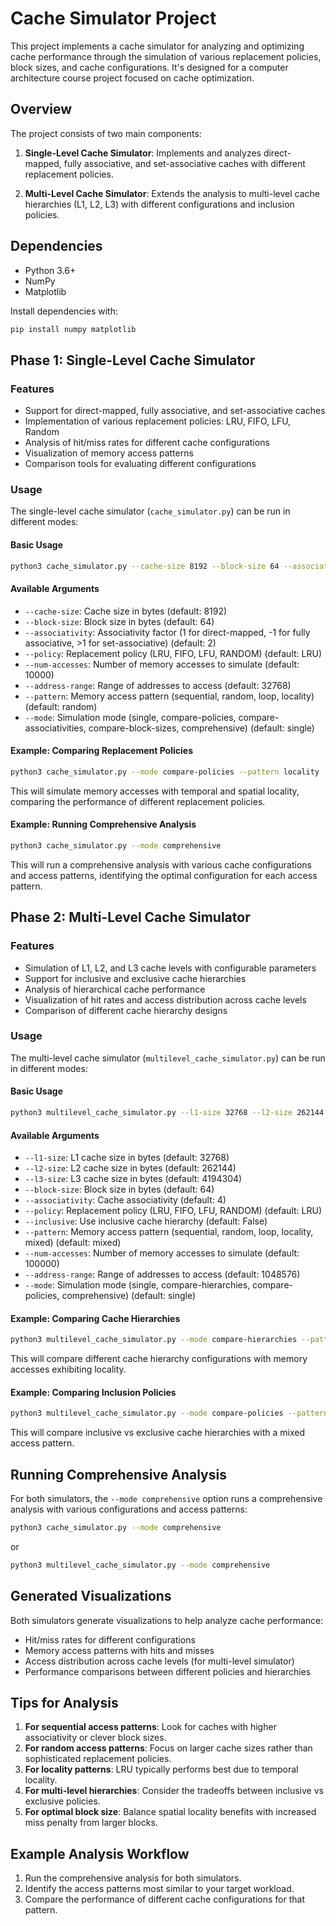 # Cache Simulator Project

This project implements a cache simulator for analyzing and optimizing cache performance through the simulation of various replacement policies, block sizes, and cache configurations. It's designed for a computer architecture course project focused on cache optimization.

## Overview

The project consists of two main components:

1. **Single-Level Cache Simulator**: Implements and analyzes direct-mapped, fully associative, and set-associative caches with different replacement policies.
 
2. **Multi-Level Cache Simulator**: Extends the analysis to multi-level cache hierarchies (L1, L2, L3) with different configurations and inclusion policies.

## Dependencies

- Python 3.6+
- NumPy
- Matplotlib

Install dependencies with:
```bash
pip install numpy matplotlib
```

## Phase 1: Single-Level Cache Simulator

### Features

- Support for direct-mapped, fully associative, and set-associative caches
- Implementation of various replacement policies: LRU, FIFO, LFU, Random
- Analysis of hit/miss rates for different cache configurations
- Visualization of memory access patterns
- Comparison tools for evaluating different configurations

### Usage

The single-level cache simulator (`cache_simulator.py`) can be run in different modes:

#### Basic Usage

```bash
python3 cache_simulator.py --cache-size 8192 --block-size 64 --associativity 2 --policy LRU
```

#### Available Arguments

- `--cache-size`: Cache size in bytes (default: 8192)
- `--block-size`: Block size in bytes (default: 64)
- `--associativity`: Associativity factor (1 for direct-mapped, -1 for fully associative, >1 for set-associative) (default: 2)
- `--policy`: Replacement policy (LRU, FIFO, LFU, RANDOM) (default: LRU)
- `--num-accesses`: Number of memory accesses to simulate (default: 10000)
- `--address-range`: Range of addresses to access (default: 32768)
- `--pattern`: Memory access pattern (sequential, random, loop, locality) (default: random)
- `--mode`: Simulation mode (single, compare-policies, compare-associativities, compare-block-sizes, comprehensive) (default: single)

#### Example: Comparing Replacement Policies

```bash
python3 cache_simulator.py --mode compare-policies --pattern locality
```

This will simulate memory accesses with temporal and spatial locality, comparing the performance of different replacement policies.

#### Example: Running Comprehensive Analysis

```bash
python3 cache_simulator.py --mode comprehensive
```

This will run a comprehensive analysis with various cache configurations and access patterns, identifying the optimal configuration for each access pattern.

## Phase 2: Multi-Level Cache Simulator

### Features

- Simulation of L1, L2, and L3 cache levels with configurable parameters
- Support for inclusive and exclusive cache hierarchies
- Analysis of hierarchical cache performance
- Visualization of hit rates and access distribution across cache levels
- Comparison of different cache hierarchy designs

### Usage

The multi-level cache simulator (`multilevel_cache_simulator.py`) can be run in different modes:

#### Basic Usage

```bash
python3 multilevel_cache_simulator.py --l1-size 32768 --l2-size 262144 --l3-size 4194304 --block-size 64 --associativity 4 --policy LRU
```

#### Available Arguments

- `--l1-size`: L1 cache size in bytes (default: 32768)
- `--l2-size`: L2 cache size in bytes (default: 262144)
- `--l3-size`: L3 cache size in bytes (default: 4194304)
- `--block-size`: Block size in bytes (default: 64)
- `--associativity`: Cache associativity (default: 4)
- `--policy`: Replacement policy (LRU, FIFO, LFU, RANDOM) (default: LRU)
- `--inclusive`: Use inclusive cache hierarchy (default: False)
- `--pattern`: Memory access pattern (sequential, random, loop, locality, mixed) (default: mixed)
- `--num-accesses`: Number of memory accesses to simulate (default: 100000)
- `--address-range`: Range of addresses to access (default: 1048576)
- `--mode`: Simulation mode (single, compare-hierarchies, compare-policies, comprehensive) (default: single)

#### Example: Comparing Cache Hierarchies

```bash
python3 multilevel_cache_simulator.py --mode compare-hierarchies --pattern locality
```

This will compare different cache hierarchy configurations with memory accesses exhibiting locality.

#### Example: Comparing Inclusion Policies

```bash
python3 multilevel_cache_simulator.py --mode compare-policies --pattern mixed
```

This will compare inclusive vs exclusive cache hierarchies with a mixed access pattern.

## Running Comprehensive Analysis

For both simulators, the `--mode comprehensive` option runs a comprehensive analysis with various configurations and access patterns:

```bash
python3 cache_simulator.py --mode comprehensive
```

or

```bash
python3 multilevel_cache_simulator.py --mode comprehensive
```

## Generated Visualizations

Both simulators generate visualizations to help analyze cache performance:

- Hit/miss rates for different configurations
- Memory access patterns with hits and misses
- Access distribution across cache levels (for multi-level simulator)
- Performance comparisons between different policies and hierarchies

## Tips for Analysis

1. **For sequential access patterns**: Look for caches with higher associativity or clever block sizes.
2. **For random access patterns**: Focus on larger cache sizes rather than sophisticated replacement policies.
3. **For locality patterns**: LRU typically performs best due to temporal locality.
4. **For multi-level hierarchies**: Consider the tradeoffs between inclusive vs exclusive policies.
5. **For optimal block size**: Balance spatial locality benefits with increased miss penalty from larger blocks.

## Example Analysis Workflow

1. Run the comprehensive analysis for both simulators.
2. Identify the access patterns most similar to your target workload.
3. Compare the performance of different cache configurations for that pattern.